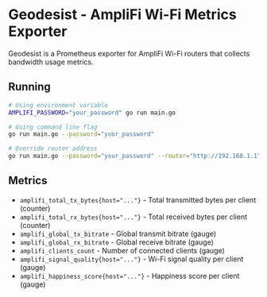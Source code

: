 # Geodesist - AmpliFi Wi-Fi Metrics Exporter

Geodesist is a Prometheus exporter for AmpliFi Wi-Fi routers that collects bandwidth usage metrics.

## Running

```bash
# Using environment variable
AMPLIFI_PASSWORD="your_password" go run main.go

# Using command line flag
go run main.go --password="your_password"

# Override router address
go run main.go --password="your_password" --router="http://192.168.1.1"
```

## Metrics

- `amplifi_total_tx_bytes{host="..."}` - Total transmitted bytes per client (counter)
- `amplifi_total_rx_bytes{host="..."}` - Total received bytes per client (counter)
- `amplifi_global_tx_bitrate` - Global transmit bitrate (gauge)
- `amplifi_global_rx_bitrate` - Global receive bitrate (gauge)
- `amplifi_clients_count` - Number of connected clients (gauge)
- `amplifi_signal_quality{host="..."}` - Wi-Fi signal quality per client (gauge)
- `amplifi_happiness_score{host="..."}` - Happiness score per client (gauge)